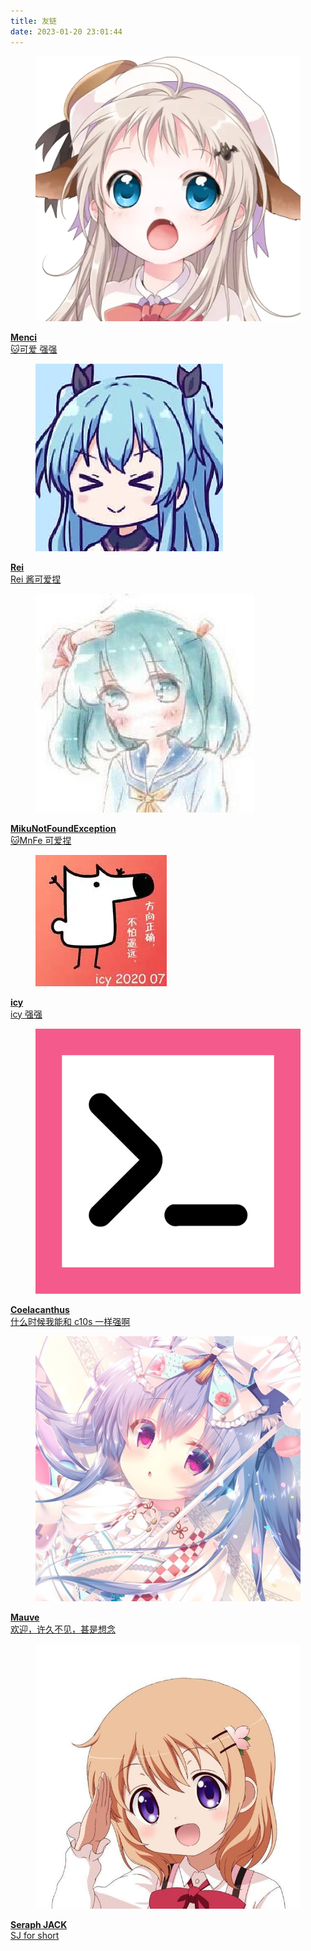 ```yaml
---
title: 友链
date: 2023-01-20 23:01:44
---
```


<a class="box" href="https://men.ci/">
  <article class="media">
    <figure class="media-left">
      <p class="image is-64x64">
        <img class="is-rounded" src="/img/avatars/menci.png">
      </p>
    </figure>
    <div class="media-content">
      <div class="content">
        <p>
          <strong>Menci</strong>
          <br>
           🐱可爱 强强
        </p>
      </div>
    </div>
  </article>
<a>

<a class="box" href="https://rei.ac/">
  <article class="media">
    <figure class="media-left">
      <p class="image is-64x64">
        <img class="is-rounded" src="/img/avatars/rei.png">
      </p>
    </figure>
    <div class="media-content">
      <div class="content">
        <p>
          <strong>Rei</strong>
          <br>
        Rei 酱可爱捏
        </p>
      </div>
    </div>
  </article>
<a>

<a class="box" href="https://yutong.site/">
  <article class="media">
    <figure class="media-left">
      <p class="image is-64x64">
        <img class="is-rounded" src="/img/avatars/mnfe.png">
      </p>
    </figure>
    <div class="media-content">
      <div class="content">
        <p>
          <strong>MikuNotFoundException</strong>
          <br>
        🐱MnFe 可爱捏
        </p>
      </div>
    </div>
  </article>
<a>

<a class="box" href="https://icys.top/">
  <article class="media">
    <figure class="media-left">
      <p class="image is-64x64">
        <img class="is-rounded" src="/img/avatars/icy.png">
      </p>
    </figure>
    <div class="media-content">
      <div class="content">
        <p>
          <strong>icy</strong>
          <br>
        icy 强强
        </p>
      </div>
    </div>
  </article>
<a>

<a class="box" href="https://blog.coelacanthus.moe/">
  <article class="media">
    <figure class="media-left">
      <p class="image is-64x64">
        <img class="is-rounded" src="/img/avatars/c10s.png">
      </p>
    </figure>
    <div class="media-content">
      <div class="content">
        <p>
          <strong>Coelacanthus</strong>
          <br>
        什么时候我能和 c10s 一样强啊
        </p>
      </div>
    </div>
  </article>

<a class="box" href="https://blog.mauve.icu/">
  <article class="media">
    <figure class="media-left">
      <p class="image is-64x64">
        <img class="is-rounded" src="/img/avatars/mauve.png">
      </p>
    </figure>
    <div class="media-content">
      <div class="content">
        <p>
          <strong>Mauve</strong>
          <br>
        欢迎，许久不见，甚是想念
        </p>
      </div>
    </div>
  </article>
<a>

<a class="box" href="https://s8k.top/">
  <article class="media">
    <figure class="media-left">
      <p class="image is-64x64">
        <img class="is-rounded" src="/img/avatars/s8k.png">
      </p>
    </figure>
    <div class="media-content">
      <div class="content">
        <p>
          <strong>Seraph JACK</strong>
          <br>
        SJ for short
        </p>
      </div>
    </div>
  </article>
<a>
